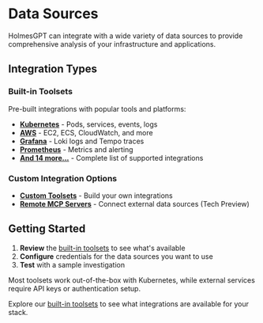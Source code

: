 # Data Sources

HolmesGPT can integrate with a wide variety of data sources to provide comprehensive analysis of your infrastructure and applications.

## Integration Types

### Built-in Toolsets
Pre-built integrations with popular tools and platforms:

- **[Kubernetes](builtin-toolsets/kubernetes.md)** - Pods, services, events, logs
- **[AWS](builtin-toolsets/aws.md)** - EC2, ECS, CloudWatch, and more
- **[Grafana](builtin-toolsets/grafana.md)** - Loki logs and Tempo traces
- **[Prometheus](builtin-toolsets/prometheus.md)** - Metrics and alerting
- **[And 14 more...](builtin-toolsets/)** - Complete list of supported integrations

### Custom Integration Options

- **[Custom Toolsets](custom-toolsets.md)** - Build your own integrations
- **[Remote MCP Servers](remote-mcp-servers.md)** - Connect external data sources (Tech Preview)


## Getting Started

1. **Review** the [built-in toolsets](builtin-toolsets/) to see what's available
2. **Configure** credentials for the data sources you want to use
3. **Test** with a sample investigation

Most toolsets work out-of-the-box with Kubernetes, while external services require API keys or authentication setup.

Explore our [built-in toolsets](builtin-toolsets/) to see what integrations are available for your stack.
